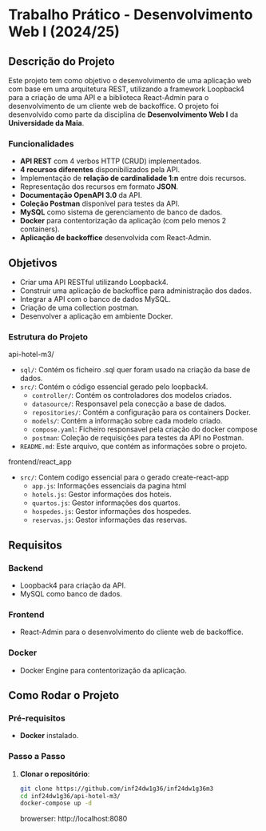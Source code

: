 # Trabalho Prático - Desenvolvimento Web I (2024/25)

## Descrição do Projeto

Este projeto tem como objetivo o desenvolvimento de uma aplicação web com base em uma arquitetura REST, utilizando a framework Loopback4 para a criação de uma API e a biblioteca React-Admin para o desenvolvimento de um cliente web de backoffice. O projeto foi desenvolvido como parte da disciplina de **Desenvolvimento Web I** da **Universidade da Maia**.

### Funcionalidades

- **API REST** com 4 verbos HTTP (CRUD) implementados.
- **4 recursos diferentes** disponibilizados pela API.
- Implementação de **relação de cardinalidade 1:n** entre dois recursos.
- Representação dos recursos em formato **JSON**.
- **Documentação OpenAPI 3.0** da API.
- **Coleção Postman** disponível para testes da API.
- **MySQL** como sistema de gerenciamento de banco de dados.
- **Docker** para contentorização da aplicação (com pelo menos 2 containers).
- **Aplicação de backoffice** desenvolvida com React-Admin.

## Objetivos

- Criar uma API RESTful utilizando Loopback4.
- Construir uma aplicação de backoffice para administração dos dados.
- Integrar a API com o banco de dados MySQL.
- Criação de uma collection postman.
- Desenvolver a aplicação em ambiente Docker.

### Estrutura do Projeto

api-hotel-m3/
   - `sql/`: Contém os ficheiro .sql quer foram usado na criação da base de dados.
   - `src/`: Contém o código essencial gerado pelo loopback4.
      - `controller/`: Contém os controladores dos modelos criados.
      - `datasource/`: Responsavel pela conecção a base de dados.
      - `repositories/`: Contém a configuração para os containers Docker.
      - `models/`: Contém a informação sobre cada modelo criado.
      - `compose.yaml`: Ficheiro responsavel pela criação do docker compose
      - `postman`: Coleção de requisições para testes da API no Postman.
   - `README.md`: Este arquivo, que contém as informações sobre o projeto.
     
frontend/react_app
   - `src/`: Contem codigo essencial para o gerado create-react-app
      -  `app.js`: Informações essenciais da pagina html 
      -  `hotels.js`: Gestor informações dos hoteis. 
      -  `quartos.js`: Gestor informações dos quartos.
      -  `hospedes.js`: Gestor informações dos hospedes.
      -  `reservas.js`: Gestor informações das reservas.

## Requisitos

### Backend

- Loopback4 para criação da API.
- MySQL como banco de dados.

### Frontend

- React-Admin para o desenvolvimento do cliente web de backoffice.

### Docker

- Docker Engine para contentorização da aplicação.

## Como Rodar o Projeto

### Pré-requisitos

- **Docker** instalado.

### Passo a Passo

1. **Clonar o repositório**:

   ```bash
   git clone https://github.com/inf24dw1g36/inf24dw1g36m3
   cd inf24dw1g36/api-hotel-m3/
   docker-compose up -d
   ```
   browerser: http://localhost:8080
